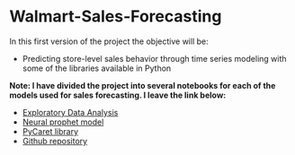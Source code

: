 # Walmart-Sales-Forecasting

In this first version of the project the objective will be: 

* Predicting store-level sales behavior through time series modeling with some of the libraries available in Python

**Note: I have divided the project into several notebooks for each of the models used for sales forecasting. I leave the link below:**

* [Exploratory Data Analysis](https://www.kaggle.com/code/armandodelahoya/walmart-sales-forecasting-eda/notebook)
* [Neural prophet model](https://www.kaggle.com/code/armandodelahoya/walmart-sales-forecasting-neural-model/notebook)
* [PyCaret library](https://www.kaggle.com/code/armandodelahoya/walmart-sales-forecasting-pycaret-library/notebook)
* [Github repository](https://github.com/ArmandoLazalde/Walmart-Sales-Forecasting)
